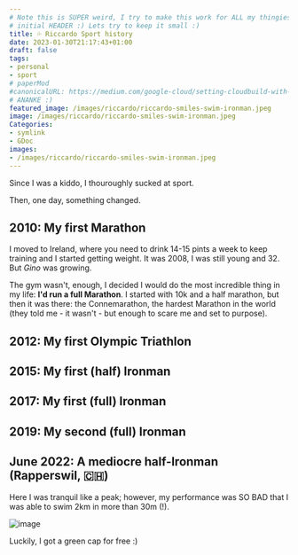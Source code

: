 ```yaml
---
# Note this is SUPER weird, I try to make this work for ALL my thingies so there might be some behavioural clatches in the
# initial HEADER :) Lets try to keep it small :)
title: 💦 Riccardo Sport history
date: 2023-01-30T21:17:43+01:00
draft: false
tags:
- personal
- sport
# paperMod
#canonicalURL: https://medium.com/google-cloud/setting-cloudbuild-with-pulumi-in-python-330e8b54b2cf
# ANANKE :)
featured_image: /images/riccardo/riccardo-smiles-swim-ironman.jpeg
image: /images/riccardo/riccardo-smiles-swim-ironman.jpeg
Categories:
- symlink
- GDoc
images:
- /images/riccardo/riccardo-smiles-swim-ironman.jpeg
---
```

Since I was a kiddo, I thouroughly sucked at sport.

Then, one day, something changed.

## 2010: My first Marathon

I moved to Ireland, where you need to drink 14-15 pints a week to keep training and I started getting weight. It was 2008, I was still young and 32. But *Gino* was growing.

The gym wasn't, enough, I decided I would do the most incredible thing in my life: **I'd run a full Marathon**. I started with 10k and a half marathon, but then it was there: the Connemarathon, the hardest Marathon in the world (they told me - it wasn't - but enough to scare me and set to purpose).

## 2012: My first Olympic Triathlon


## 2015: My first (half) Ironman


## 2017: My first (full) Ironman

## 2019: My second (full) Ironman

## June 2022: A mediocre half-Ironman (Rapperswil, 🇨🇭)

Here I was tranquil like a peak; however, my performance was SO BAD that I was able to swim 2km in more than 30m (!).

![image](/images/riccardo/riccardo-smiles-swim-ironman.jpeg)

Luckily, I got a green cap for free :)
